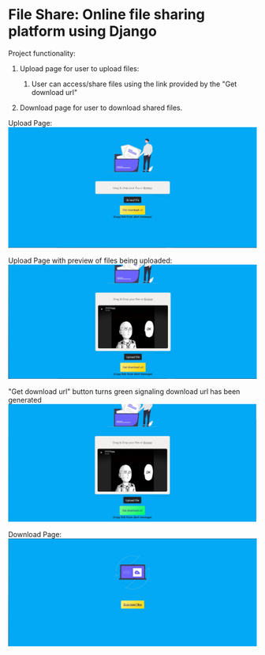 # File Share: Online file sharing platform using Django

Project functionality: 
1. Upload page for user to upload files:
    1. User can access/share files using the link provided by the "Get download url"

2. Download page for user to download shared files. 



Upload Page: 
![Upload Page](https://github.com/NiranjanMeghwal/fileupload/blob/main/ref_img/1.JPG)

Upload Page with preview of files being uploaded:
![Upload page 2](https://github.com/NiranjanMeghwal/fileupload/blob/main/ref_img/2.JPG)

"Get download url" button turns green signaling download url has been generated
![upload page 3](https://github.com/NiranjanMeghwal/fileupload/blob/main/ref_img/3.JPG)

Download Page:
![Download Page](https://github.com/NiranjanMeghwal/fileupload/blob/main/ref_img/4.JPG)



